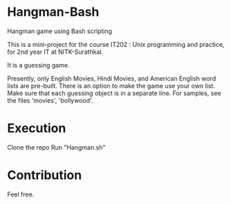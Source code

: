 # Hangman-Bash
Hangman game using Bash scripting

This is a mini-project for the course IT202 : Unix programming and practice, for 2nd year IT at NITK-Surathkal.

It is a guessing game.

Presently, only English Movies, Hindi Movies, and American English word lists are pre-built.
There is an option to make the game use your own list.
  Make sure that each guessing object is in a separate line. For samples, see the files 'movies', 'bollywood'.

# Execution

Clone the repo
Run "Hangman.sh"

# Contribution

Feel free.
